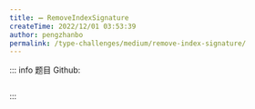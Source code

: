```yaml
---
title: ➖ RemoveIndexSignature
createTime: 2022/12/01 03:53:39
author: pengzhanbo
permalink: /type-challenges/medium/remove-index-signature/
---
```


::: info 题目
Github: []()

```ts
```
:::
